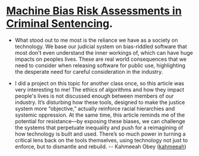 # [Machine Bias Risk Assessments in Criminal Sentencing](https://www.propublica.org/article/machine-bias-risk-assessments-in-criminal-sentencing).

* What stood out to me most is the reliance we have as a society on technology. We base our judicial system on bias-riddled software that most don't even understand the inner workings of, which can have huge impacts on peoples lives. These are real world consequences that we need to consider when releasing software for public use, highlighting the desperate need for careful consideration in the industry.

* I did a project on this topic for another class once, so this article was very interesting to me! The ethics of algorithms and how they impact people's lives is not discussed enough between members of our industry. It’s disturbing how these tools, designed to make the justice system more “objective,” actually reinforce racial hierarchies and systemic oppression. At the same time, this article reminds me of the potential for resistance—by exposing these biases, we can challenge the systems that perpetuate inequality and push for a reimagining of how technology is built and used. There’s so much power in turning a critical lens back on the tools themselves, using technology not just to enforce, but to dismantle and rebuild. -- Kahmeeah Obey ([kahmeeah](https://github.com/kahmeeah))
